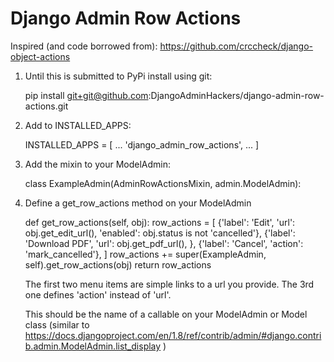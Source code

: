 Django Admin Row Actions
========================

Inspired (and code borrowed from): https://github.com/crccheck/django-object-actions



1. Until this is submitted to PyPi install using git:

    pip install git+git@github.com:DjangoAdminHackers/django-admin-row-actions.git
    
2. Add to INSTALLED_APPS:

    INSTALLED_APPS = [
      ...
      'django_admin_row_actions',
      ...
    ]
    
3. Add the mixin to your ModelAdmin:

    class ExampleAdmin(AdminRowActionsMixin, admin.ModelAdmin):
    

4. Define a get_row_actions method on your ModelAdmin
    
    def get_row_actions(self, obj):
        row_actions = [
            {'label': 'Edit', 'url': obj.get_edit_url(), 'enabled': obj.status is not 'cancelled'},
            {'label': 'Download PDF', 'url': obj.get_pdf_url(), },
            {'label': 'Cancel', 'action': 'mark_cancelled'},
        ]
        row_actions += super(ExampleAdmin, self).get_row_actions(obj)
        return row_actions
        
    The first two menu items are simple links to a url you provide. The 3rd one defines 'action' instead of 'url'.
    
    This should be the name of a callable on your ModelAdmin or Model class
    (similar to https://docs.djangoproject.com/en/1.8/ref/contrib/admin/#django.contrib.admin.ModelAdmin.list_display )
    

